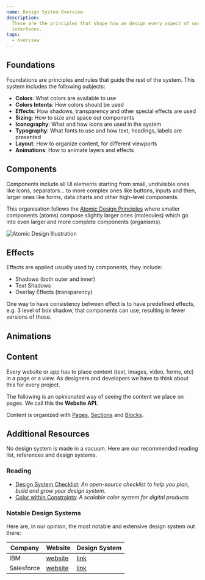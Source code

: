 ```yaml
---
name: Design System Overview
description:
  These are the principles that shape how we design every aspect of user
  interfaces.
tags:
  - overview
---
```


<DocHeader props={props}/>

## Foundations

Foundations are principles and rules that guide the rest of the system. This
system includes the following subjects:

- **Colors**: What colors are available to use
- **Colors Intents**: How colors should be used
- **Effects**: How shadows, transparency and other special effects are used
- **Sizing**: How to size and space out components
- **Iconography**: What and how icons are used in the system
- **Typography**: What fonts to use and how text, headings, labels are presented
- **Layout**: How to organize content, for different viewports
- **Animations**: How to animate layers and effects

## Components

Components include all UI elements starting from small, undivisible ones like
icons, separators... to more complex ones like buttons, inputs and then, larger
ones like forms, data charts and other high-level components.

This organisation follows the
[Atomic Design Principles](https://bradfrost.com/blog/post/atomic-web-design/)
where smaller components (atoms) compose slightly larger ones (molecules) which
go into even larger and more complete components (organisms).

![Atomic Design Illustration](https://bradfrost.com/wp-content/uploads/2019/06/atomic-design-product.jpg)

## Effects

Effects are applied usually used by components, they include:

- Shadows (both outer and inner)
- Text Shadows
- Overlay Effects (transparency)

One way to have consistency between effect is to have predefined effects, e.g. 3
level of box shadow, that components can use, resulting in fewer versions of
those.

## Animations

## Content

Every website or app has to place content (text, images, video, forms, etc) in a
page or a view. As designers and developers we have to think about this for
every project.

The following is an opinionated way of seeing the content we place on pages. We
call this the **Website API**.

Content is organized with [Pages](/design-system/content/pages/),
[Sections](/design-system/content/sections/) and
[Blocks](/design-system/content/blocks/).

## Additional Resources

No design system is made in a vacuum. Here are our recommended reading list,
references and design systems.

### Reading

- [Design System Checklist](https://www.designsystemchecklist.com/): _An
  open-source checklist to help you plan, build and grow your design system._
- [Color within Constraints](https://medium.com/tap-to-dismiss/color-within-constraints-d6f777a3b72d):
  _A scalable color system for digital products_

### Notable Design Systems

Here are, in our opinion, the most notable and extensive design system out
there:

| Company    | Website                                | Design System                                  |
| ---------- | -------------------------------------- | ---------------------------------------------- |
| IBM        | [website](https://www.ibm.com/)        | [link](https://www.carbondesignsystem.com/)    |
| Salesforce | [website](https://www.salesforce.com/) | [link](https://www.lightningdesignsystem.com/) |
